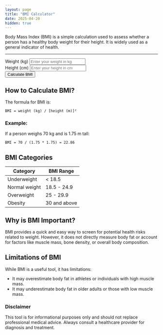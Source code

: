 ```yaml
---
layout: page
title: "BMI Calculator"
date: 2025-04-20
hidden: true
---
```


Body Mass Index (BMI) is a simple calculation used to assess whether a person has a healthy body weight for their height. It is widely used as a general indicator of health.

---

<div class="card">
    <div class="card-body">
        <form id="bmiForm">
            <div class="mb-3">
                <label for="weight" class="form-label">Weight (kg)</label>
                <input type="number" class="form-control" id="weight" placeholder="Enter your weight in kg" required>
            </div>
            <div class="mb-3">
                <label for="height" class="form-label">Height (cm)</label>
                <input type="number" class="form-control" id="height" placeholder="Enter your height in cm" required>
            </div>
            <button type="button" class="btn btn-primary w-100" onclick="calculateBMI()">Calculate BMI</button>
        </form>
        <div class="mt-4">
            <div id="resultCard" class="card text-center d-none">
                <div id="result" class="card-body fw-bold"></div>
            </div>
        </div>
    </div>
</div>


<script>
    function calculateBMI() {
        // Get weight and height from the form
        let weight = parseFloat(document.getElementById('weight').value);
        let height = parseFloat(document.getElementById('height').value) / 100; // Convert cm to meters

        // Calculate BMI
        let bmi = weight / (height * height);

        // Get the result card and text
        let resultCard = document.getElementById('resultCard');
        let resultText = document.getElementById('result');

        // Display result based on BMI value
        if (bmi < 18.5) {
            resultCard.classList.remove('d-none', 'bg-warning', 'bg-success', 'bg-danger');
            resultCard.classList.add('bg-warning');
            resultText.innerText = `Your BMI is ${bmi.toFixed(1)}. You are underweight.`;
        } else if (bmi >= 18.5 && bmi < 24.9) {
            resultCard.classList.remove('d-none', 'bg-warning', 'bg-danger');
            resultCard.classList.add('bg-success');
            resultText.innerText = `Your BMI is ${bmi.toFixed(1)}. You are at a normal weight.`;
        } else if (bmi >= 24.9 && bmi < 29.9) {
            resultCard.classList.remove('d-none', 'bg-success', 'bg-danger');
            resultCard.classList.add('bg-warning');
            resultText.innerText = `Your BMI is ${bmi.toFixed(1)}. You are overweight.`;
        } else {
            resultCard.classList.remove('d-none', 'bg-warning', 'bg-success');
            resultCard.classList.add('bg-danger');
            resultText.innerText = `Your BMI is ${bmi.toFixed(1)}. You have obesity.`;
        }
    }
</script>



## How to Calculate BMI?

The formula for BMI is:

```
BMI = weight (kg) / [height (m)]²
```

### Example:

If a person weighs 70 kg and is 1.75 m tall:

```
BMI = 70 / (1.75 * 1.75) = 22.86
```

## BMI Categories

| Category           | BMI Range       |
|--------------------|-----------------|
| Underweight        | < 18.5          |
| Normal weight      | 18.5 - 24.9     |
| Overweight         | 25 - 29.9       |
| Obesity            | 30 and above    |

## Why is BMI Important?

BMI provides a quick and easy way to screen for potential health risks related to weight. However, it does not directly measure body fat or account for factors like muscle mass, bone density, or overall body composition.

## Limitations of BMI

While BMI is a useful tool, it has limitations:

- It may overestimate body fat in athletes or individuals with high muscle mass.
- It may underestimate body fat in older adults or those with low muscle mass.

### Disclaimer
This tool is for informational purposes only and should not replace professional medical advice. Always consult a healthcare provider for diagnosis and treatment.